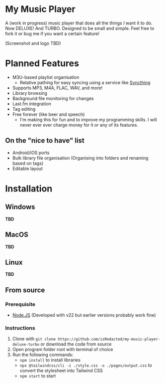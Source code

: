 # My Music Player
A (work in progress) music player that does all the things *I* want it to do. Now DELUXE! And TURBO. Designed to be small and simple. Feel free to fork it or bug me if you want a certain feature!

(Screenshot and logo TBD)

# Planned Features
- M3U-based playlist organisation
	- Relative pathing for easy syncing using a service like [Syncthing](https://syncthing.net/)
- Supports MP3, M4A, FLAC, WAV, and more!
- Library browsing
- Background file monitoring for changes
- Last.fm integration
- Tag editing
- Free forever (like beer and speech)
	- I'm making this for fun and to improve my programming skills. I will never ever ever charge money for it or any of its features.
## On the "nice to have" list
- Android/iOS ports
- Bulk library file organisation (Organising into folders and renaming based on tags)
- Editable layout

# Installation
## Windows
**TBD**
## MacOS
**TBD**
## Linux
**TBD**
## From source
### Prerequisite
- [Node.JS](https://nodejs.org/en/download) (Developed with v22 but earlier versions probably work fine)
### Instructions
1. Clone with `git clone https://github.com/isRedacted/my-music-player-deluxe-turbo` or download the code from source
2. Open program folder root with terminal of choice
3. Run the following commands:
	- `npm install` to install libraries
	- `npx @tailwindcss/cli -i ./style.css -o ./pages/output.css` to convert the stylesheet into Tailwind CSS
	- `npm start` to start
